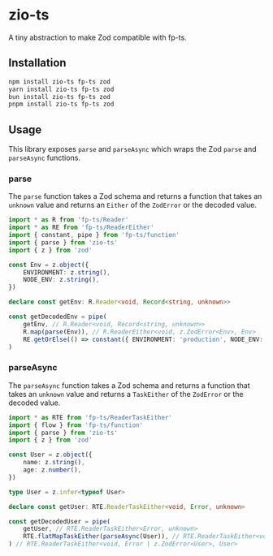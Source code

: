 # zio-ts

A tiny abstraction to make Zod compatible with fp-ts.

## Installation

```sh
npm install zio-ts fp-ts zod
yarn install zio-ts fp-ts zod
bun install zio-ts fp-ts zod
pnpm install zio-ts fp-ts zod
```

## Usage

This library exposes `parse` and `parseAsync` which wraps the Zod `parse` and `parseAsync` functions.

### parse

The `parse` function takes a Zod schema and returns a function that takes an `unknown` value and returns an `Either` of the `ZodError` or the decoded value.

```typescript
import * as R from 'fp-ts/Reader'
import * as RE from 'fp-ts/ReaderEither'
import { constant, pipe } from 'fp-ts/function'
import { parse } from 'zio-ts'
import { z } from 'zod'

const Env = z.object({
	ENVIRONMENT: z.string(),
	NODE_ENV: z.string(),
})

declare const getEnv: R.Reader<void, Record<string, unknown>>

const getDecodedEnv = pipe(
	getEnv, // R.Reader<void, Record<string, unknown>>
	R.map(parse(Env)), // R.ReaderEither<void, z.ZodError<Env>, Env>
	RE.getOrElse(() => constant({ ENVIRONMENT: 'production', NODE_ENV: 'production' }))), // R.Reader<void, Env>
)
```

### parseAsync

The `parseAsync` function takes a Zod schema and returns a function that takes an `unknown` value and returns a `TaskEither` of the `ZodError` or the decoded value.

```typescript
import * as RTE from 'fp-ts/ReaderTaskEither'
import { flow } from 'fp-ts/function'
import { parse } from 'zio-ts'
import { z } from 'zod'

const User = z.object({
	name: z.string(),
	age: z.number(),
})

type User = z.infer<typeof User>

declare const getUser: RTE.ReaderTaskEither<void, Error, unknown>

const getDecodedUser = pipe(
	getUser, // RTE.ReaderTaskEither<Error, unknown>
	RTE.flatMapTaskEither(parseAsync(User)), // RTE.ReaderTaskEither<void, Error | z.ZodError<User>, User>
) // RTE.ReaderTaskEither<void, Error | z.ZodError<User>, User>
```
